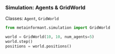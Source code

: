 ### Simulation: Agents & GridWorld

Classes: `Agent`, `GridWorld`

```python
from metainformant.simulation import GridWorld

world = GridWorld(10, 10, num_agents=5)
world.step()
positions = world.positions()
```
